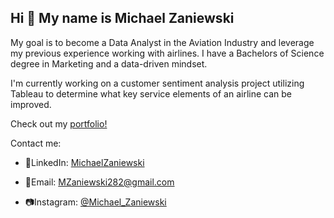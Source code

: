 ## Hi 👋 My name is Michael Zaniewski 

My goal is to become a Data Analyst in the Aviation Industry and leverage my previous experience working with airlines. I have a Bachelors of Science degree in Marketing and a data-driven mindset.

I'm currently working on a customer sentiment analysis project utilizing Tableau to determine what key service elements of an airline can be improved.

Check out my [portfolio!](https://michaelzaniewski.carrd.co/)

Contact me:
- 📲LinkedIn: [MichaelZaniewski](https://www.linkedin.com/in/michaelzaniewski/)
  
- 📧Email: [MZaniewski282@gmail.com](mailto:mzaniewski282@gmail.com)

- 📷Instagram: [@Michael_Zaniewski](https://www.instagram.com/michael_zaniewski/)



<!--
**MichaelZaniewski/MichaelZaniewski** is a ✨ _special_ ✨ repository because its `README.md` (this file) appears on your GitHub profile.

Here are some ideas to get you started:

- 🔭 I’m currently working on ...
- 🌱 I’m currently learning ...
- 👯 I’m looking to collaborate on ...
- 🤔 I’m looking for help with ...
- 💬 Ask me about ...
- 📫 How to reach me: ...
- 😄 Pronouns: ...
- ⚡ Fun fact: ...
-->
